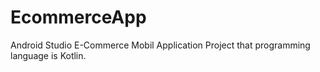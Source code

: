 # EcommerceApp
Android Studio E-Commerce Mobil Application Project that programming language is Kotlin. 

